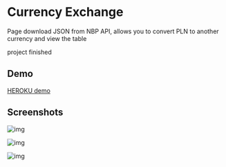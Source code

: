 # Currency Exchange

Page download JSON from NBP API, allows you to convert PLN to another currency and view the table

project finished

## Demo

[HEROKU demo](https://currency100.herokuapp.com/)

## Screenshots

![img](https://i.ibb.co/tpqKTmJ/screen.jpg)

![img](https://i.ibb.co/DGZRfy5/screen2.jpg)

![img](https://i.ibb.co/yqSGJPK/error-page.jpg)
